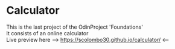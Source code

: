 # Calculator
This is the last project of the OdinProject 'Foundations' \
It consists of an online calculator \
Live preview here --> https://scolombo30.github.io/calculator/ <--
